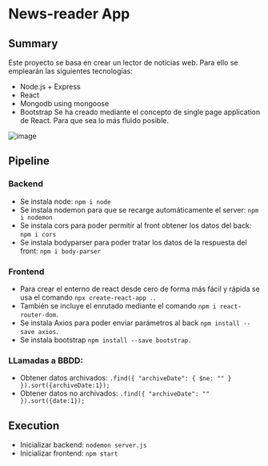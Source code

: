 # News-reader App

## Summary
Este proyecto se basa en crear un lector de noticias web. Para ello se emplearán las siguientes tecnologías:
* Node.js + Express
* React
* Mongodb using mongoose
* Bootstrap
Se ha creado mediante el concepto de single page application de React. Para que sea lo más fluido posible.

![image](https://user-images.githubusercontent.com/35968258/154951808-d365999f-401e-479c-ab8d-efb5cc65a796.png)

## Pipeline

### Backend
* Se instala node: `npm i node`
* Se instala nodemon para que se recarge automáticamente el server: `npm i nodemon`
* Se instala cors para poder permitir al front obtener los datos del back: `npm i cors`
* Se instala bodyparser para poder tratar los datos de la respuesta del front: `npm i body-parser`

### Frontend
* Para crear el enterno de react desde cero de forma más fácil y rápida se usa el comando `npx create-react-app .`.
* También se incluye el enrutado mediante el comando `npm i react-router-dom`.
* Se instala Axios para poder enviar parámetros al back `npm install --save axios`.
* Se instala bootstrap `npm install --save bootstrap.`

### LLamadas a BBDD:
* Obtener datos archivados:     `.find({ "archiveDate": { $ne: "" } }).sort({archiveDate:1});`
* Obtener datos no archivados:  `.find({ "archiveDate": "" }).sort({date:1});`

## Execution
* Inicializar backend: `nodemon server.js`
* Inicializar frontend: `npm start`
